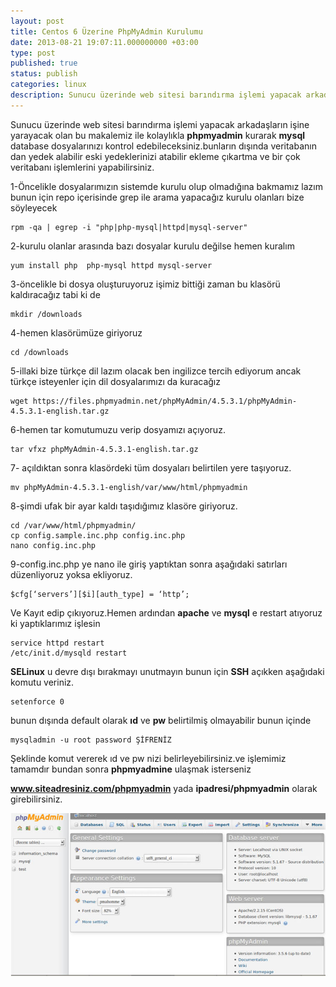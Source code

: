 ```yaml
---
layout: post
title: Centos 6 Üzerine PhpMyAdmin Kurulumu
date: 2013-08-21 19:07:11.000000000 +03:00
type: post
published: true
status: publish
categories: linux
description: Sunucu üzerinde web sitesi barındırma işlemi yapacak arkadaşların işine yarayacak olan bu makalemiz ile kolaylıkla phpmyadmin kurarak
---
```


Sunucu üzerinde web sitesi barındırma işlemi yapacak arkadaşların işine yarayacak olan bu makalemiz ile kolaylıkla **phpmyadmin** kurarak **mysql** database dosyalarınızı kontrol edebileceksiniz.bunların dışında veritabanın dan yedek alabilir eski yedeklerinizi atabilir ekleme çıkartma ve bir çok veritabanı işlemlerini yapabilirsiniz.

1-Öncelikle dosyalarımızın sistemde kurulu olup olmadığına bakmamız lazım bunun için repo içerisinde grep ile arama yapacağız kurulu olanları bize söyleyecek

    rpm -qa | egrep -i "php|php-mysql|httpd|mysql-server"

2-kurulu olanlar arasında bazı dosyalar kurulu değilse hemen kuralım

    yum install php  php-mysql httpd mysql-server

3-öncelikle bi dosya oluşturuyoruz işimiz bittiği zaman bu klasörü kaldıracağız tabi ki de

    mkdir /downloads

4-hemen klasörümüze giriyoruz

    cd /downloads

5-illaki bize türkçe dil lazım olacak ben ingilizce tercih ediyorum ancak türkçe isteyenler için dil dosyalarımızı da kuracağız

    wget https://files.phpmyadmin.net/phpMyAdmin/4.5.3.1/phpMyAdmin-4.5.3.1-english.tar.gz

6-hemen tar komutumuzu verip dosyamızı açıyoruz.

    tar vfxz phpMyAdmin-4.5.3.1-english.tar.gz

7- açıldıktan sonra klasördeki tüm dosyaları belirtilen yere taşıyoruz.

    mv phpMyAdmin-4.5.3.1-english/var/www/html/phpmyadmin

8-şimdi ufak bir ayar kaldı taşıdığımız klasöre giriyoruz.

    cd /var/www/html/phpmyadmin/
    cp config.sample.inc.php config.inc.php
    nano config.inc.php

9-config.inc.php ye nano ile giriş yaptıktan sonra aşağıdaki satırları düzenliyoruz yoksa ekliyoruz.

    $cfg[‘servers’][$i][auth_type] = ‘http’;

Ve Kayıt edip çıkıyoruz.Hemen ardından **apache** ve **mysql** e restart atıyoruz ki yaptıklarımız işlesin

    service httpd restart
    /etc/init.d/mysqld restart

**SELinux** u devre dışı bırakmayı unutmayın bunun için **SSH** açıkken aşağıdaki komutu veriniz.

    setenforce 0

bunun dışında default olarak **ıd** ve **pw** belirtilmiş olmayabilir bunun içinde

    mysqladmin -u root password ŞİFRENİZ

Şeklinde komut vererek ıd ve pw nizi belirleyebilirsiniz.ve işlemimiz tamamdır bundan sonra **phpmyadmine** ulaşmak isterseniz

**www.siteadresiniz.com/phpmyadmin** yada **ipadresi/phpmyadmin** olarak girebilirsiniz.

![phpmyadmin ayarlari](/assets/phpmyadmingorsel.jpg)
